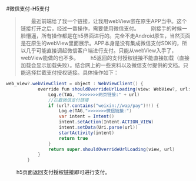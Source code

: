 #微信支付-H5支付
>　　最近前端给了我一个链接，让我用webView嵌在原生APP当中。这个链接打开之后，经过一番操作，需要使用微信支付。
>　　刚接手的时候一脸懵逼，所有操作都是在h5界面进行的。完全不走Android原生，当然页面是在原生的webView里面展示。APP本身是没有集成微信支付SDK的，所以几乎可能直接调起微信客户端进行支付。只能从webView入手了，webView能做的也不多。
>　　h5返回的支付授权链接不能直接加载（直接加载会显示加载失败）。结合网上的一些资料以及微信支付提供的文档。只能选择拦截支付授权链接。具体操作如下：

```java
web_view?.webViewClient = object : WebViewClient() {
            override fun shouldOverrideUrlLoading(view: WebView?, url: String?): Boolean {
                Log.e(TAG, ">>>>>>>网页链接:" + url)
                //拦截微信支付链接
                if (url?.contains("weixin://wap/pay")!!) {
                    Log.e(TAG,">>>>>>>微信链接:")
                    var intent = Intent()
                    intent.setAction(Intent.ACTION_VIEW)
                    intent.setData(Uri.parse(url))
                    startActivity(intent)
                    return true
                }
                return super.shouldOverrideUrlLoading(view, url)
            }
        }
```
　　h5页面返回支付授权链接即可进行支付。
